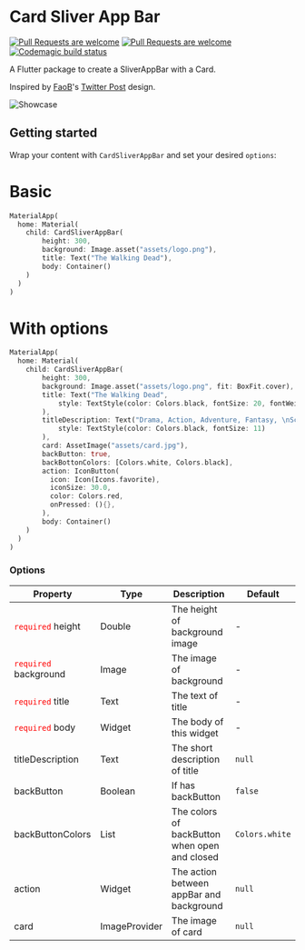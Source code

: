 # Card Sliver App Bar
[![Pull Requests are welcome](https://img.shields.io/badge/license-MIT-blue)](https://github.com/marianocordoba/fab-circular-menu/blob/master/LICENSE)
[![Pull Requests are welcome](https://img.shields.io/badge/PRs-welcome-brightgreen)](https://github.com/marianocordoba/fab-circular-menu/pulls)
[![Codemagic build status](https://api.codemagic.io/apps/5e20bb3cc5faa6225933281d/5e20bb3cc5faa6225933281c/status_badge.svg)](https://codemagic.io/apps/5e20bb3cc5faa6225933281d/5e20bb3cc5faa6225933281c/latest_build)

A Flutter package to create a SliverAppBar with a Card.

Inspired by [FaoB](https://github.com/faob-dev)'s [Twitter Post](https://twitter.com/Fa__oB/status/1057740738140798979) design.

![Showcase](https://i.imgur.com/Yjdj1Bw.gif)

## Getting started

Wrap your content with `CardSliverAppBar` and set your desired `options`:

# Basic

```dart
MaterialApp(
  home: Material(
    child: CardSliverAppBar(
        height: 300,
        background: Image.asset("assets/logo.png"),
        title: Text("The Walking Dead"),
        body: Container()
    )
  )
)
```

# With options

```dart
MaterialApp(
  home: Material(
    child: CardSliverAppBar(
        height: 300,
        background: Image.asset("assets/logo.png", fit: BoxFit.cover),
        title: Text("The Walking Dead",
            style: TextStyle(color: Colors.black, fontSize: 20, fontWeight: FontWeight.bold)
        ),
        titleDescription: Text("Drama, Action, Adventure, Fantasy, \nScience Fiction, Horror, Thriller",
            style: TextStyle(color: Colors.black, fontSize: 11)
        ),
        card: AssetImage("assets/card.jpg"),
        backButton: true,
        backBottonColors: [Colors.white, Colors.black],
        action: IconButton(
          icon: Icon(Icons.favorite),
          iconSize: 30.0,
          color: Colors.red,
          onPressed: (){},
        ),
        body: Container()
    )
  )
)
```

### Options

| Property | Type | Description | Default |
|----------|------|-------------|---------|
| <font color="ff0000">`required`</font> height | Double | The height of background image | -
| <font color="ff0000">`required`</font> background | Image | The image of background | -
| <font color="ff0000">`required`</font> title | Text | The text of title | -
| <font color="ff0000">`required`</font> body | Widget | The body of this widget | - 
| titleDescription | Text | The short description of title | `null`
| backButton | Boolean | If has backButton | `false`
| backButtonColors | List<Color> | The colors of backButton when open and closed | `Colors.white`
| action | Widget | The action between appBar and background | `null`
| card | ImageProvider | The image of card | `null`
